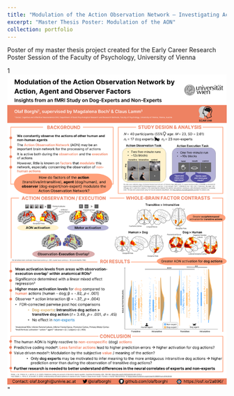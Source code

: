 ```yaml
---
title: "Modulation of the Action Observation Network – Investigating Action, Agent and Observer Factors in an fMRI Study"
excerpt: "Master Thesis Poster: Modulation of the AON"
collection: portfolio
---
```


Poster of my master thesis project created for the Early Career Research Poster Session of the Faculty of Psychology, University of Vienna

1<br/><img src='/images/Borghi_AON_Poster_A0_portrait.png'>"
